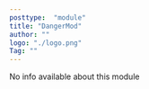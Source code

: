 ```yaml
---
posttype:  "module"  
title: "DangerMod"
author: ""
logo: "./logo.png"
Tag: ""
---
```

No info available about this module
